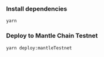 ### Install dependencies

```ssh
yarn 
```

### Deploy to Mantle Chain Testnet
```ssh
yarn deploy:mantleTestnet
```
